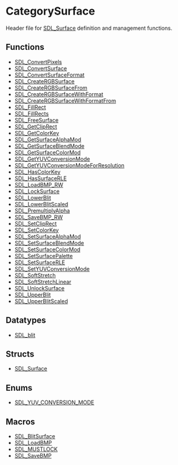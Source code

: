 # CategorySurface

Header file for [SDL_Surface](SDL_Surface) definition and management
functions.

<!-- END CATEGORY DOCUMENTATION -->

## Functions

<!-- DO NOT HAND-EDIT CATEGORY LISTS, THEY ARE AUTOGENERATED AND WILL BE OVERWRITTEN, BASED ON TAGS IN INDIVIDUAL PAGE FOOTERS. EDIT THOSE INSTEAD. -->
<!-- BEGIN CATEGORY LIST: CategorySurface, CategoryAPIFunction -->
- [SDL_ConvertPixels](SDL_ConvertPixels)
- [SDL_ConvertSurface](SDL_ConvertSurface)
- [SDL_ConvertSurfaceFormat](SDL_ConvertSurfaceFormat)
- [SDL_CreateRGBSurface](SDL_CreateRGBSurface)
- [SDL_CreateRGBSurfaceFrom](SDL_CreateRGBSurfaceFrom)
- [SDL_CreateRGBSurfaceWithFormat](SDL_CreateRGBSurfaceWithFormat)
- [SDL_CreateRGBSurfaceWithFormatFrom](SDL_CreateRGBSurfaceWithFormatFrom)
- [SDL_FillRect](SDL_FillRect)
- [SDL_FillRects](SDL_FillRects)
- [SDL_FreeSurface](SDL_FreeSurface)
- [SDL_GetClipRect](SDL_GetClipRect)
- [SDL_GetColorKey](SDL_GetColorKey)
- [SDL_GetSurfaceAlphaMod](SDL_GetSurfaceAlphaMod)
- [SDL_GetSurfaceBlendMode](SDL_GetSurfaceBlendMode)
- [SDL_GetSurfaceColorMod](SDL_GetSurfaceColorMod)
- [SDL_GetYUVConversionMode](SDL_GetYUVConversionMode)
- [SDL_GetYUVConversionModeForResolution](SDL_GetYUVConversionModeForResolution)
- [SDL_HasColorKey](SDL_HasColorKey)
- [SDL_HasSurfaceRLE](SDL_HasSurfaceRLE)
- [SDL_LoadBMP_RW](SDL_LoadBMP_RW)
- [SDL_LockSurface](SDL_LockSurface)
- [SDL_LowerBlit](SDL_LowerBlit)
- [SDL_LowerBlitScaled](SDL_LowerBlitScaled)
- [SDL_PremultiplyAlpha](SDL_PremultiplyAlpha)
- [SDL_SaveBMP_RW](SDL_SaveBMP_RW)
- [SDL_SetClipRect](SDL_SetClipRect)
- [SDL_SetColorKey](SDL_SetColorKey)
- [SDL_SetSurfaceAlphaMod](SDL_SetSurfaceAlphaMod)
- [SDL_SetSurfaceBlendMode](SDL_SetSurfaceBlendMode)
- [SDL_SetSurfaceColorMod](SDL_SetSurfaceColorMod)
- [SDL_SetSurfacePalette](SDL_SetSurfacePalette)
- [SDL_SetSurfaceRLE](SDL_SetSurfaceRLE)
- [SDL_SetYUVConversionMode](SDL_SetYUVConversionMode)
- [SDL_SoftStretch](SDL_SoftStretch)
- [SDL_SoftStretchLinear](SDL_SoftStretchLinear)
- [SDL_UnlockSurface](SDL_UnlockSurface)
- [SDL_UpperBlit](SDL_UpperBlit)
- [SDL_UpperBlitScaled](SDL_UpperBlitScaled)
<!-- END CATEGORY LIST -->

## Datatypes

<!-- DO NOT HAND-EDIT CATEGORY LISTS, THEY ARE AUTOGENERATED AND WILL BE OVERWRITTEN, BASED ON TAGS IN INDIVIDUAL PAGE FOOTERS. EDIT THOSE INSTEAD. -->
<!-- BEGIN CATEGORY LIST: CategorySurface, CategoryAPIDatatype -->
- [SDL_blit](SDL_blit)
<!-- END CATEGORY LIST -->

## Structs

<!-- DO NOT HAND-EDIT CATEGORY LISTS, THEY ARE AUTOGENERATED AND WILL BE OVERWRITTEN, BASED ON TAGS IN INDIVIDUAL PAGE FOOTERS. EDIT THOSE INSTEAD. -->
<!-- BEGIN CATEGORY LIST: CategorySurface, CategoryAPIStruct -->
- [SDL_Surface](SDL_Surface)
<!-- END CATEGORY LIST -->

## Enums

<!-- DO NOT HAND-EDIT CATEGORY LISTS, THEY ARE AUTOGENERATED AND WILL BE OVERWRITTEN, BASED ON TAGS IN INDIVIDUAL PAGE FOOTERS. EDIT THOSE INSTEAD. -->
<!-- BEGIN CATEGORY LIST: CategorySurface, CategoryAPIEnum -->
- [SDL_YUV_CONVERSION_MODE](SDL_YUV_CONVERSION_MODE)
<!-- END CATEGORY LIST -->

## Macros

<!-- DO NOT HAND-EDIT CATEGORY LISTS, THEY ARE AUTOGENERATED AND WILL BE OVERWRITTEN, BASED ON TAGS IN INDIVIDUAL PAGE FOOTERS. EDIT THOSE INSTEAD. -->
<!-- BEGIN CATEGORY LIST: CategorySurface, CategoryAPIMacro -->
- [SDL_BlitSurface](SDL_BlitSurface)
- [SDL_LoadBMP](SDL_LoadBMP)
- [SDL_MUSTLOCK](SDL_MUSTLOCK)
- [SDL_SaveBMP](SDL_SaveBMP)
<!-- END CATEGORY LIST -->

